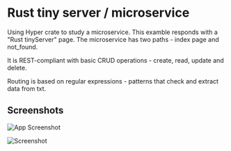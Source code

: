 
# Rust tiny server / microservice

Using Hyper crate to study a microservice. This examble responds with a "Rust tinyServer" page. 
The microservice has two paths - index page and not_found.

It is REST-compliant with basic CRUD operations - create, read, update and delete.

Routing is based on regular expressions - patterns that check and extract data from txt.





## Screenshots

![App Screenshot](https://i.imgur.com/wj5mZXI.png)

![Screenshot](https://i.imgur.com/84F9dKy.png)
